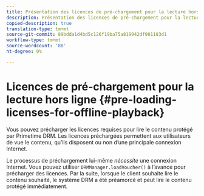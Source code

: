 ```yaml
---
title: Présentation des licences de pré-chargement pour la lecture hors ligne
description: Présentation des licences de pré-chargement pour la lecture hors ligne
copied-description: true
translation-type: tm+mt
source-git-commit: 89bdda1d4bd5c126f19ba75a819942df901183d1
workflow-type: tm+mt
source-wordcount: '88'
ht-degree: 0%

---
```



# Licences de pré-chargement pour la lecture hors ligne {#pre-loading-licenses-for-offline-playback}

Vous pouvez précharger les licences requises pour lire le contenu protégé par Primetime DRM. Les licences préchargées permettent aux utilisateurs de vue le contenu, qu’ils disposent ou non d’une principale connexion Internet.

Le processus de préchargement lui-même *nécessite* une connexion Internet. Vous pouvez utiliser `DRMManager.loadVoucher()` à l’avance pour précharger des licences. Par la suite, lorsque le client souhaite lire le contenu souhaité, le système DRM a été préamorcé et peut lire le contenu protégé immédiatement.
